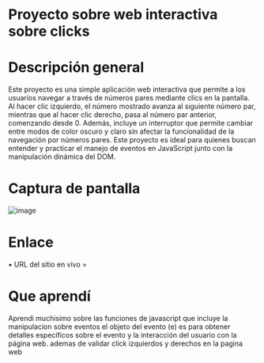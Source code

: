 # Proyecto sobre web interactiva sobre clicks

# Descripción general

Este proyecto es una simple aplicación web interactiva que permite a los usuarios navegar a través de números pares mediante clics en la pantalla. 
Al hacer clic izquierdo, el número mostrado avanza al siguiente número par, mientras que al hacer clic derecho, pasa al número par anterior, comenzando desde 0.
Además, incluye un interruptor que permite cambiar entre modos de color oscuro y claro sin afectar la funcionalidad de la navegación por números pares.
Este proyecto es ideal para quienes buscan entender y practicar el manejo de eventos en JavaScript junto con la manipulación dinámica del DOM.

# Captura de pantalla

![image](https://github.com/user-attachments/assets/fedc1d77-1136-4bff-8d80-d461e350fe1b)



# Enlace

▪︎ URL del sitio en vivo = 


# Que aprendí

Aprendi muchisimo sobre las funciones de javascript que incluye la manipulacion sobre eventos 
el objeto del evento (e) es para obtener detalles específicos sobre el evento y la interacción del usuario con la página web.
ademas de validar click izquierdos y derechos en la pagina web
